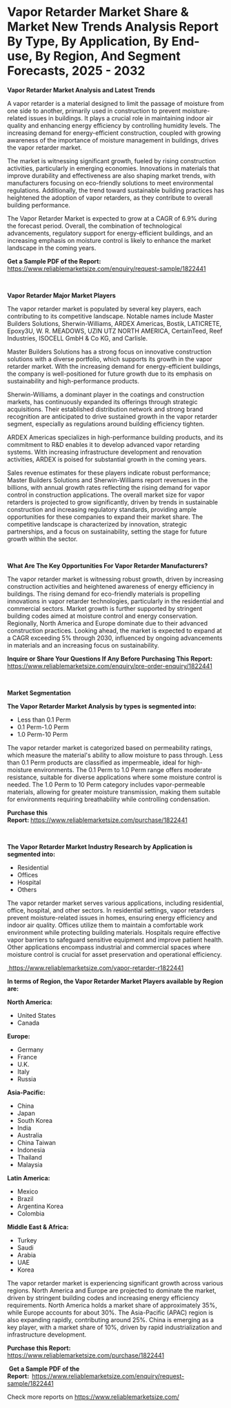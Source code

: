 <p><h1>Vapor Retarder Market Share & Market New Trends Analysis Report By Type, By Application, By End-use, By Region, And Segment Forecasts, 2025 - 2032</h1></p><p><strong>Vapor Retarder Market Analysis and Latest Trends</strong></p>
<p><p>A vapor retarder is a material designed to limit the passage of moisture from one side to another, primarily used in construction to prevent moisture-related issues in buildings. It plays a crucial role in maintaining indoor air quality and enhancing energy efficiency by controlling humidity levels. The increasing demand for energy-efficient construction, coupled with growing awareness of the importance of moisture management in buildings, drives the vapor retarder market.</p><p>The market is witnessing significant growth, fueled by rising construction activities, particularly in emerging economies. Innovations in materials that improve durability and effectiveness are also shaping market trends, with manufacturers focusing on eco-friendly solutions to meet environmental regulations. Additionally, the trend toward sustainable building practices has heightened the adoption of vapor retarders, as they contribute to overall building performance.</p><p>The Vapor Retarder Market is expected to grow at a CAGR of 6.9% during the forecast period. Overall, the combination of technological advancements, regulatory support for energy-efficient buildings, and an increasing emphasis on moisture control is likely to enhance the market landscape in the coming years.</p></p>
<p><strong>Get a Sample PDF of the Report:&nbsp;</strong> <a href="https://www.reliablemarketsize.com/enquiry/request-sample/1822441?utm_campaign=2442&utm_medium=2&utm_source=Github&utm_content=ia&utm_term=01042025&utm_id=vapor-retarder">https://www.reliablemarketsize.com/enquiry/request-sample/1822441</a></p>
<p>&nbsp;</p>
<p><strong>Vapor Retarder Major Market Players</strong></p>
<p><p>The vapor retarder market is populated by several key players, each contributing to its competitive landscape. Notable names include Master Builders Solutions, Sherwin-Williams, ARDEX Americas, Bostik, LATICRETE, Epoxy3U, W. R. MEADOWS, UZIN UTZ NORTH AMERICA, CertainTeed, Reef Industries, ISOCELL GmbH & Co KG, and Carlisle. </p><p>Master Builders Solutions has a strong focus on innovative construction solutions with a diverse portfolio, which supports its growth in the vapor retarder market. With the increasing demand for energy-efficient buildings, the company is well-positioned for future growth due to its emphasis on sustainability and high-performance products.</p><p>Sherwin-Williams, a dominant player in the coatings and construction markets, has continuously expanded its offerings through strategic acquisitions. Their established distribution network and strong brand recognition are anticipated to drive sustained growth in the vapor retarder segment, especially as regulations around building efficiency tighten.</p><p>ARDEX Americas specializes in high-performance building products, and its commitment to R&D enables it to develop advanced vapor retarding systems. With increasing infrastructure development and renovation activities, ARDEX is poised for substantial growth in the coming years.</p><p>Sales revenue estimates for these players indicate robust performance; Master Builders Solutions and Sherwin-Williams report revenues in the billions, with annual growth rates reflecting the rising demand for vapor control in construction applications. The overall market size for vapor retarders is projected to grow significantly, driven by trends in sustainable construction and increasing regulatory standards, providing ample opportunities for these companies to expand their market share. The competitive landscape is characterized by innovation, strategic partnerships, and a focus on sustainability, setting the stage for future growth within the sector.</p></p>
<p>&nbsp;</p>
<p><strong>What Are The Key Opportunities For Vapor Retarder Manufacturers?</strong></p>
<p><p>The vapor retarder market is witnessing robust growth, driven by increasing construction activities and heightened awareness of energy efficiency in buildings. The rising demand for eco-friendly materials is propelling innovations in vapor retarder technologies, particularly in the residential and commercial sectors. Market growth is further supported by stringent building codes aimed at moisture control and energy conservation. Regionally, North America and Europe dominate due to their advanced construction practices. Looking ahead, the market is expected to expand at a CAGR exceeding 5% through 2030, influenced by ongoing advancements in materials and an increasing focus on sustainability.</p></p>
<p><strong>Inquire or Share Your Questions If Any Before Purchasing This Report:</strong> <a href="https://www.reliablemarketsize.com/enquiry/pre-order-enquiry/1822441?utm_campaign=2442&utm_medium=2&utm_source=Github&utm_content=ia&utm_term=01042025&utm_id=vapor-retarder">https://www.reliablemarketsize.com/enquiry/pre-order-enquiry/1822441</a></p>
<p>&nbsp;</p>
<p><strong>Market Segmentation</strong></p>
<p><strong>The Vapor Retarder Market Analysis by types is segmented into:</strong></p>
<p><ul><li>Less than 0.1 Perm</li><li>0.1 Perm-1.0 Perm</li><li>1.0 Perm-10 Perm</li></ul></p>
<p><p>The vapor retarder market is categorized based on permeability ratings, which measure the material's ability to allow moisture to pass through. Less than 0.1 Perm products are classified as impermeable, ideal for high-moisture environments. The 0.1 Perm to 1.0 Perm range offers moderate resistance, suitable for diverse applications where some moisture control is needed. The 1.0 Perm to 10 Perm category includes vapor-permeable materials, allowing for greater moisture transmission, making them suitable for environments requiring breathability while controlling condensation.</p></p>
<p><strong>Purchase this Report:&nbsp;</strong><a href="https://www.reliablemarketsize.com/purchase/1822441?utm_campaign=2442&utm_medium=2&utm_source=Github&utm_content=ia&utm_term=01042025&utm_id=vapor-retarder">https://www.reliablemarketsize.com/purchase/1822441</a></p>
<p>&nbsp;</p>
<p><strong>The Vapor Retarder Market Industry Research by Application is segmented into:</strong></p>
<p><ul><li>Residential</li><li>Offices</li><li>Hospital</li><li>Others</li></ul></p>
<p><p>The vapor retarder market serves various applications, including residential, office, hospital, and other sectors. In residential settings, vapor retarders prevent moisture-related issues in homes, ensuring energy efficiency and indoor air quality. Offices utilize them to maintain a comfortable work environment while protecting building materials. Hospitals require effective vapor barriers to safeguard sensitive equipment and improve patient health. Other applications encompass industrial and commercial spaces where moisture control is crucial for asset preservation and operational efficiency.</p></p>
<p><a href="https://www.reliablemarketsize.com/vapor-retarder-r1822441?utm_campaign=2442&utm_medium=2&utm_source=Github&utm_content=ia&utm_term=01042025&utm_id=vapor-retarder">&nbsp;https://www.reliablemarketsize.com/vapor-retarder-r1822441</a></p>
<p><strong>In terms of Region, the Vapor Retarder Market Players available by Region are:</strong></p>
<p>
    <p> <strong> North America: </strong>
        <ul>
            <li>United States</li>
            <li>Canada</li>
        </ul>
        </p> 
    <p> <strong> Europe: </strong>
        <ul>
            <li>Germany</li>
            <li>France</li>
            <li>U.K.</li>
            <li>Italy</li>
            <li>Russia</li>
        </ul>
        </p> 
    <p> <strong> Asia-Pacific: </strong>
        <ul>
            <li>China</li>
            <li>Japan</li>
            <li>South Korea</li>
            <li>India</li>
            <li>Australia</li>
            <li>China Taiwan</li>
            <li>Indonesia</li>
            <li>Thailand</li>
            <li>Malaysia</li>
        </ul>
        </p> 
    <p> <strong> Latin America: </strong>
        <ul>
            <li>Mexico</li>
            <li>Brazil</li>
            <li>Argentina Korea</li>
            <li>Colombia</li>
        </ul>
        </p> 
    <p> <strong> Middle East & Africa: </strong>
        <ul>
            <li>Turkey</li>
            <li>Saudi</li>
            <li>Arabia</li>
            <li>UAE</li>
            <li>Korea</li>
        </ul>
    </p>
    </p>
<p><p>The vapor retarder market is experiencing significant growth across various regions. North America and Europe are projected to dominate the market, driven by stringent building codes and increasing energy efficiency requirements. North America holds a market share of approximately 35%, while Europe accounts for about 30%. The Asia-Pacific (APAC) region is also expanding rapidly, contributing around 25%. China is emerging as a key player, with a market share of 10%, driven by rapid industrialization and infrastructure development.</p></p>
<p><strong>Purchase this Report: </strong><a href="https://www.reliablemarketsize.com/purchase/1822441?utm_campaign=2442&utm_medium=2&utm_source=Github&utm_content=ia&utm_term=01042025&utm_id=vapor-retarder">https://www.reliablemarketsize.com/purchase/1822441</a></p>
<p>&nbsp;<strong>Get a Sample PDF of the Report:&nbsp;&nbsp;</strong><a href="https://www.reliablemarketsize.com/enquiry/request-sample/1822441?utm_campaign=2442&utm_medium=2&utm_source=Github&utm_content=ia&utm_term=01042025&utm_id=vapor-retarder">https://www.reliablemarketsize.com/enquiry/request-sample/1822441</a></p>
<p><strong></strong></p>
<p>Check more reports on <a href="https://www.reliablemarketsize.com/?utm_campaign=2442&utm_medium=2&utm_source=Github&utm_content=ia&utm_term=01042025&utm_id=vapor-retarder">https://www.reliablemarketsize.com/</a></p>